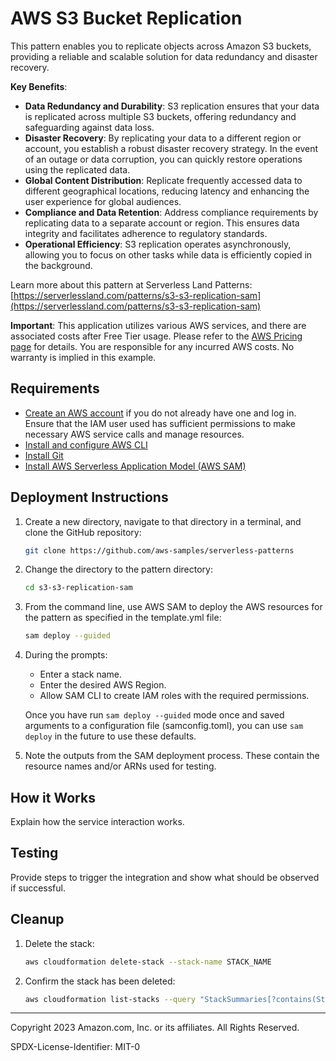 # AWS S3 Bucket Replication

This pattern enables you to replicate objects across Amazon S3 buckets, providing a reliable and scalable solution for data redundancy and disaster recovery.

**Key Benefits**:

- **Data Redundancy and Durability**:
    S3 replication ensures that your data is replicated across multiple S3 buckets, offering redundancy and safeguarding against data loss.
- **Disaster Recovery**:
    By replicating your data to a different region or account, you establish a robust disaster recovery strategy. In the event of an outage or data corruption, you can quickly restore operations using the replicated data.
- **Global Content Distribution**:
    Replicate frequently accessed data to different geographical locations, reducing latency and enhancing the user experience for global audiences.
- **Compliance and Data Retention**:
    Address compliance requirements by replicating data to a separate account or region. This ensures data integrity and facilitates adherence to regulatory standards.
- **Operational Efficiency**:
    S3 replication operates asynchronously, allowing you to focus on other tasks while data is efficiently copied in the background.


Learn more about this pattern at Serverless Land Patterns: [https://serverlessland.com/patterns/s3-s3-replication-sam](https://serverlessland.com/patterns/s3-s3-replication-sam)

**Important**: This application utilizes various AWS services, and there are associated costs after Free Tier usage. Please refer to the [AWS Pricing page](https://aws.amazon.com/pricing/) for details. You are responsible for any incurred AWS costs. No warranty is implied in this example.

## Requirements

* [Create an AWS account](https://portal.aws.amazon.com/gp/aws/developer/registration/index.html) if you do not already have one and log in. Ensure that the IAM user used has sufficient permissions to make necessary AWS service calls and manage resources.
* [Install and configure AWS CLI](https://docs.aws.amazon.com/cli/latest/userguide/install-cliv2.html)
* [Install Git](https://git-scm.com/book/en/v2/Getting-Started-Installing-Git)
* [Install AWS Serverless Application Model (AWS SAM)](https://docs.aws.amazon.com/serverless-application-model/latest/developerguide/serverless-sam-cli-install.html)

## Deployment Instructions

1. Create a new directory, navigate to that directory in a terminal, and clone the GitHub repository:
    ```bash
    git clone https://github.com/aws-samples/serverless-patterns
    ```
1. Change the directory to the pattern directory:
    ```bash
    cd s3-s3-replication-sam
    ```
1. From the command line, use AWS SAM to deploy the AWS resources for the pattern as specified in the template.yml file:
    ```bash
    sam deploy --guided
    ```
1. During the prompts:
    * Enter a stack name.
    * Enter the desired AWS Region.
    * Allow SAM CLI to create IAM roles with the required permissions.

    Once you have run `sam deploy --guided` mode once and saved arguments to a configuration file (samconfig.toml), you can use `sam deploy` in the future to use these defaults.

1. Note the outputs from the SAM deployment process. These contain the resource names and/or ARNs used for testing.

## How it Works

Explain how the service interaction works.

## Testing

Provide steps to trigger the integration and show what should be observed if successful.

## Cleanup
 
1. Delete the stack:
    ```bash
    aws cloudformation delete-stack --stack-name STACK_NAME
    ```
1. Confirm the stack has been deleted:
    ```bash
    aws cloudformation list-stacks --query "StackSummaries[?contains(StackName,'STACK_NAME')].StackStatus"
    ```

----

Copyright 2023 Amazon.com, Inc. or its affiliates. All Rights Reserved.

SPDX-License-Identifier: MIT-0
